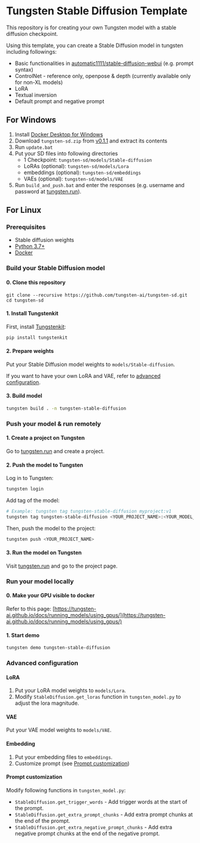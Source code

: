 # Tungsten Stable Diffusion Template
This repository is for creating your own Tungsten model with a stable diffusion checkpoint. 

Using this template, you can create a Stable Diffusion model in tungsten including followings:
- Basic functionalities in [automatic1111/stable-diffusion-webui](https://github.com/AUTOMATIC1111/stable-diffusion-webui) (e.g. prompt syntax)
- ControlNet - reference only, openpose & depth (currently available only for non-XL models)
- LoRA
- Textual inversion
- Default prompt and negative prompt

## For Windows
1. Install [Docker Desktop for Windows](https://docs.docker.com/desktop/install/windows-install/)
2. Download `tungsten-sd.zip` from [v0.1.1](https://github.com/tungsten-ai/tungsten-sd/releases/tag/v0.1.1) and extract its contents
3. Run `update.bat`
4. Put your SD files into following directories
    - 1 Checkpoint: `tungsten-sd/models/Stable-diffusion`
    - LoRAs (optional): `tungsten-sd/models/Lora`
    - embeddings (optional): `tungsten-sd/embeddings`
    - VAEs (optional): `tungsten-sd/models/VAE`
5. Run `build_and_push.bat` and enter the responses (e.g. username and password at [tungsten.run](https://tungsten.run)).

## For Linux

### Prerequisites

- Stable diffusion weights
- [Python 3.7+](https://www.python.org/downloads/)
- [Docker](https://docs.docker.com/get-docker/)

### Build your Stable Diffusion model
#### 0. Clone this repository
```
git clone --recursive https://github.com/tungsten-ai/tungsten-sd.git
cd tungsten-sd
```

#### 1. Install Tungstenkit

First, install [Tungstenkit](https://github.com/tungsten-ai/tungstenkit):

```bash
pip install tungstenkit
```

#### 2. Prepare weights
Put your Stable Diffusion model weights to ``models/Stable-diffusion``.

If you want to have your own LoRA and VAE, refer to [advanced configuration](#advanced-configuration).

#### 3. Build model

```bash
tungsten build . -n tungsten-stable-diffusion
```

### Push your model & run remotely

#### 1. Create a project on Tungsten

Go to [tungsten.run](https://tungsten.run/new) and create a project.

#### 2. Push the model to Tungsten

Log in to Tungsten:

```bash
tungsten login
```

Add tag of the model:
```bash
# Example: tungsten tag tungsten-stable-diffusion myproject:v1
tungsten tag tungsten-stable-diffusion <YOUR_PROJECT_NAME>:<YOUR_MODEL_VERSION>
```

Then, push the model to the project:
```bash
tungsten push <YOUR_PROJECT_NAME>
```

#### 3. Run the model on Tungsten

Visit [tungsten.run](https://tungsten.run) and go to the project page.

### Run your model locally

#### 0. Make your GPU visible to docker
Refer to this page: [https://tungsten-ai.github.io/docs/running_models/using_gpus/](https://tungsten-ai.github.io/docs/running_models/using_gpus/)

#### 1. Start demo
```bash
tungsten demo tungsten-stable-diffusion
```

### Advanced configuration
#### LoRA
1. Put your LoRA model weights to ``models/Lora``.
2. Modify ``StableDiffusion.get_loras`` function in ``tungsten_model.py`` to adjust the lora magnitude.

#### VAE
Put your VAE model weights to ``models/VAE``.

#### Embedding
1. Put your embedding files to ``embeddings``.
2. Customize prompt (see [Prompt customization](#prompt-customization))

#### Prompt customization
Modify following functions in ``tungsten_model.py``:
- ``StableDiffusion.get_trigger_words`` - Add trigger words at the start of the prompt.
- ``StableDiffusion.get_extra_prompt_chunks`` - Add extra prompt chunks at the end of the prompt.
- ``StableDiffusion.get_extra_negative_prompt_chunks`` - Add extra negative prompt chunks at the end of the negative prompt.
